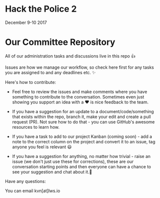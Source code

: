 # Hack the Police 2

December 9-10 2017

# Our Committee Repository

All of our administration tasks and discussions live in this repo :+1:

Issues are how we manage our workflow, so check here first for any tasks you are assigned to and any deadlines etc. :sparkles:

Here's how to contribute:
* Feel free to review the issues and make comments where you have something to contribute to the conversation. Sometimes even just showing you support an idea with a :heart: is nice feedback to the team. 

* If you have a suggestion for an update to a document/code/something that exists within the repo, branch it, make your edit and create a pull request (PR). Not sure how to do that - you can use GitHub's awesome resources to learn how.

* If you have a task to add to our project Kanban (coming soon) - add a note to the correct column on the project and convert it to an issue, tag anyone you feel is relevant :smiley:

* If you have a suggestion for anything, no matter how trivial - raise an issue (we don't just use these for corrections), these are our conversation starting points and then everyone can have a chance to see your suggestion and chat about it.:tada:

Have any questions:

You can email kvn\[at\]lws.io
